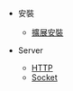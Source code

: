 * 安裝

  * [擴展安裝](zh-hk/install.md)

* Server

  * [HTTP](zh-hk/server/http.md)
  * [Socket](zh-hk/server/socket.md)
